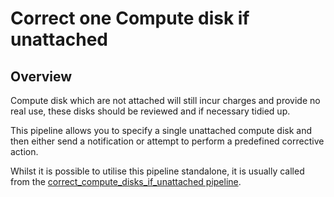 # Correct one Compute disk if unattached

## Overview

Compute disk which are not attached will still incur charges and provide no real use, these disks should be reviewed and if necessary tidied up.

This pipeline allows you to specify a single unattached compute disk and then either send a notification or attempt to perform a predefined corrective action.

Whilst it is possible to utilise this pipeline standalone, it is usually called from the [correct_compute_disks_if_unattached pipeline](https://hub.flowpipe.io/mods/turbot/gcp_thrifty/pipelines/gcp_thrifty.pipeline.correct_compute_disks_if_unattached).